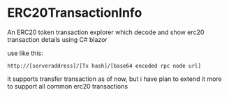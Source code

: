 # ERC20TransactionInfo
An ERC20 token transaction explorer which decode and show erc20 transaction details using C# blazor

use like this:

```
http://[serveraddress]/[Tx hash]/[base64 encoded rpc node url]
```
it supports transfer transaction as of now, but i have plan to extend it more to support all common erc20 transactions
